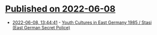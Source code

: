 # [Published on 2022-06-08](index.md)

* [2022-06-08, 13:44:41](https://news.ycombinator.com/item?id=31667247) - [Youth Cultures in East Germany 1985 / Stasi (East German Secret Police)](https://twitter.com/psychotronica_/status/1533839573108903939)
